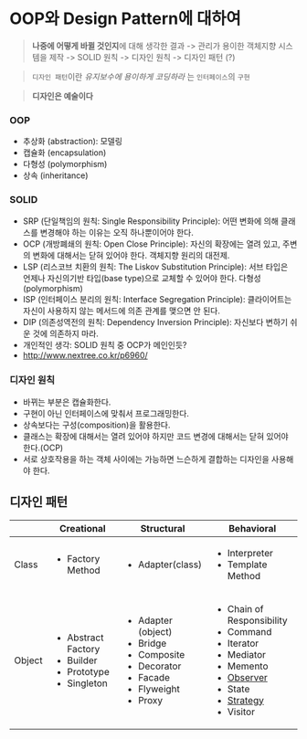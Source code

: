 # OOP와 Design Pattern에 대하여

> **나중에 어떻게 바뀔 것인지**에 대해 생각한 결과 -> 관리가 용이한 객체지향 시스템을 제작 -> SOLID 원칙 -> 디자인 원칙 -> 디자인 패턴 (?)

> `디자인 패턴`이란 _유지보수에 용이하게 코딩하라_ 는 `인터페이스`의 `구현`

> **디자인은 예술이다**

### OOP
- 추상화 (abstraction): 모델링
- 캡슐화 (encapsulation)
- 다형성 (polymorphism)
- 상속 (inheritance)

### SOLID
- SRP (단일책임의 원칙: Single Responsibility Principle): 어떤 변화에 의해 클래스를 변경해야 하는 이유는 오직 하나뿐이어야 한다.
- OCP (개방폐쇄의 원칙: Open Close Principle): 자신의 확장에는 열려 있고, 주변의 변화에 대해서는 닫혀 있어야 한다. 객체지향 원리의 대전제.
- LSP (리스코브 치환의 원칙: The Liskov Substitution Principle): 서브 타입은 언제나 자신의기반 타입(base type)으로 교체할 수 있어야 한다. 다형성 (polymorphism)
- ISP (인터페이스 분리의 원칙: Interface Segregation Principle): 클라이어트는 자신이 사용하지 않는 메서드에 의존 관계를 맺으면 안 된다.
- DIP (의존성역전의 원칙: Dependency Inversion Principle): 자신보다 변하기 쉬운 것에 의존하지 마라.
- 개인적인 생각: SOLID 원칙 중 OCP가 메인인듯?
- http://www.nextree.co.kr/p6960/

### 디자인 원칙
- 바뀌는 부분은 캡슐화한다.
- 구현이 아닌 인터페이스에 맞춰서 프로그래밍한다.
- 상속보다는 구성(composition)을 활용한다.
- 클래스는 확장에 대해서는 열려 있어야 하지만 코드 변경에 대해서는 닫혀 있어야 한다.(OCP)
- 서로 상호작용을 하는 객체 사이에는 가능하면 느슨하게 결합하는 디자인을 사용해야 한다.

## 디자인 패턴
|| Creational | Structural | Behavioral |
|---|---|---|---|
| Class | <ul><li>Factory Method</li></ul> | <ul><li>Adapter(class)</li></ul> | <ul><li>Interpreter</li><li>Template Method</li></ul> |
| Object | <ul><li>Abstract Factory</li><li>Builder</li><li>Prototype</li><li>Singleton</li></ul> | <ul><li>Adapter (object)</li><li>Bridge</li><li>Composite</li><li>Decorator</li><li>Facade</li><li>Flyweight</li><li>Proxy</li></ul> | <ul><li>Chain of Responsibility</li><li>Command</li><li>Iterator</li><li>Mediator</li><li>Memento</li><li>[Observer](Observer.md)</li><li>State</li><li>[Strategy](Strategy.md)</li><li>Visitor</li></ul>  |
